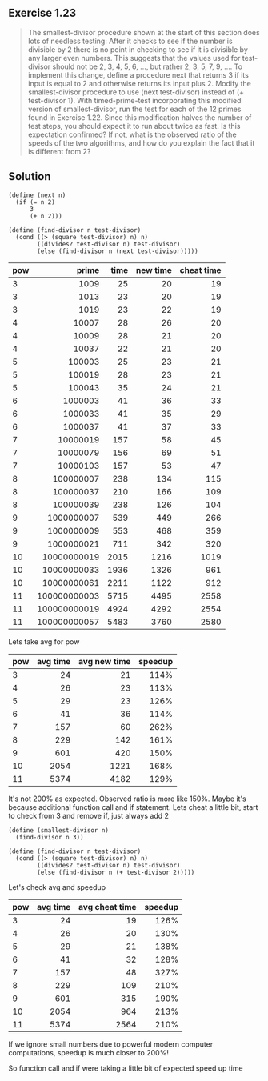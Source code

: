 ## Exercise 1.23

> The smallest-divisor procedure shown at the start of this section does lots of needless testing: After it checks to see if the number is divisible by 2 there is no point in checking to see if it is divisible by any larger even numbers. This suggests that the values used for test-divisor should not be 2, 3, 4, 5, 6, …, but rather 2, 3, 5, 7, 9, …. To implement this change, define a procedure next that returns 3 if its input is equal to 2 and otherwise returns its input plus 2. Modify the smallest-divisor procedure to use (next test-divisor) instead of (+ test-divisor 1). With timed-prime-test incorporating this modified version of smallest-divisor, run the test for each of the 12 primes found in Exercise 1.22. Since this modification halves the number of test steps, you should expect it to run about twice as fast. Is this expectation confirmed? If not, what is the observed ratio of the speeds of the two algorithms, and how do you explain the fact that it is different from 2?

## Solution

```racket
(define (next n)
  (if (= n 2)
      3
      (+ n 2)))

(define (find-divisor n test-divisor)
  (cond ((> (square test-divisor) n) n)
        ((divides? test-divisor n) test-divisor)
        (else (find-divisor n (next test-divisor)))))
```

| pow |        prime | time | new time | cheat time |
| --- | -----------: | ---: | -------: | ---------: |
| 3   |         1009 |   25 |       20 |         19 |
| 3   |         1013 |   23 |       20 |         19 |
| 3   |         1019 |   23 |       22 |         19 |
| 4   |        10007 |   28 |       26 |         20 |
| 4   |        10009 |   28 |       21 |         20 |
| 4   |        10037 |   22 |       21 |         20 |
| 5   |       100003 |   25 |       23 |         21 |
| 5   |       100019 |   28 |       23 |         21 |
| 5   |       100043 |   35 |       24 |         21 |
| 6   |      1000003 |   41 |       36 |         33 |
| 6   |      1000033 |   41 |       35 |         29 |
| 6   |      1000037 |   41 |       37 |         33 |
| 7   |     10000019 |  157 |       58 |         45 |
| 7   |     10000079 |  156 |       69 |         51 |
| 7   |     10000103 |  157 |       53 |         47 |
| 8   |    100000007 |  238 |      134 |        115 |
| 8   |    100000037 |  210 |      166 |        109 |
| 8   |    100000039 |  238 |      126 |        104 |
| 9   |   1000000007 |  539 |      449 |        266 |
| 9   |   1000000009 |  553 |      468 |        359 |
| 9   |   1000000021 |  711 |      342 |        320 |
| 10  |  10000000019 | 2015 |     1216 |       1019 |
| 10  |  10000000033 | 1936 |     1326 |        961 |
| 10  |  10000000061 | 2211 |     1122 |        912 |
| 11  | 100000000003 | 5715 |     4495 |       2558 |
| 11  | 100000000019 | 4924 |     4292 |       2554 |
| 11  | 100000000057 | 5483 |     3760 |       2580 |

Lets take avg for pow

| pow | avg time | avg new time | speedup |
| --- | -------: | -----------: | ------: |
| 3   |       24 |           21 |    114% |
| 4   |       26 |           23 |    113% |
| 5   |       29 |           23 |    126% |
| 6   |       41 |           36 |    114% |
| 7   |      157 |           60 |    262% |
| 8   |      229 |          142 |    161% |
| 9   |      601 |          420 |    150% |
| 10  |     2054 |         1221 |    168% |
| 11  |     5374 |         4182 |    129% |

It's not 200% as expected. Observed ratio is more like 150%. Maybe it's because additional function call and if statement. Lets cheat a little bit, start to check from 3 and remove if, just always add 2

```racket
(define (smallest-divisor n)
  (find-divisor n 3))

(define (find-divisor n test-divisor)
  (cond ((> (square test-divisor) n) n)
        ((divides? test-divisor n) test-divisor)
        (else (find-divisor n (+ test-divisor 2)))))
```

Let's check avg and speedup

| pow | avg time | avg cheat time | speedup |
| --- | -------: | -------------: | ------: |
| 3   |       24 |             19 |    126% |
| 4   |       26 |             20 |    130% |
| 5   |       29 |             21 |    138% |
| 6   |       41 |             32 |    128% |
| 7   |      157 |             48 |    327% |
| 8   |      229 |            109 |    210% |
| 9   |      601 |            315 |    190% |
| 10  |     2054 |            964 |    213% |
| 11  |     5374 |           2564 |    210% |

If we ignore small numbers due to powerful modern computer computations, speedup is much closer to 200%!

So function call and if were taking a little bit of expected speed up time
